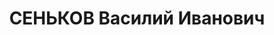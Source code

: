 ---
title: СЕНЬКОВ Василий Иванович
description: "Род. в 1914, Ивановская Промышленная обл., Никологорский р-н, дер. Зашиха.\
  \ Проживал: г. Горький. Студент 1-го курса Мединститута \n  Арестован в 1936. Обв.\
  \ по ст. 17-58-8, 58-11. Приговор: ВК ВС СССР – 8 лет, 5г.п/п"
---
